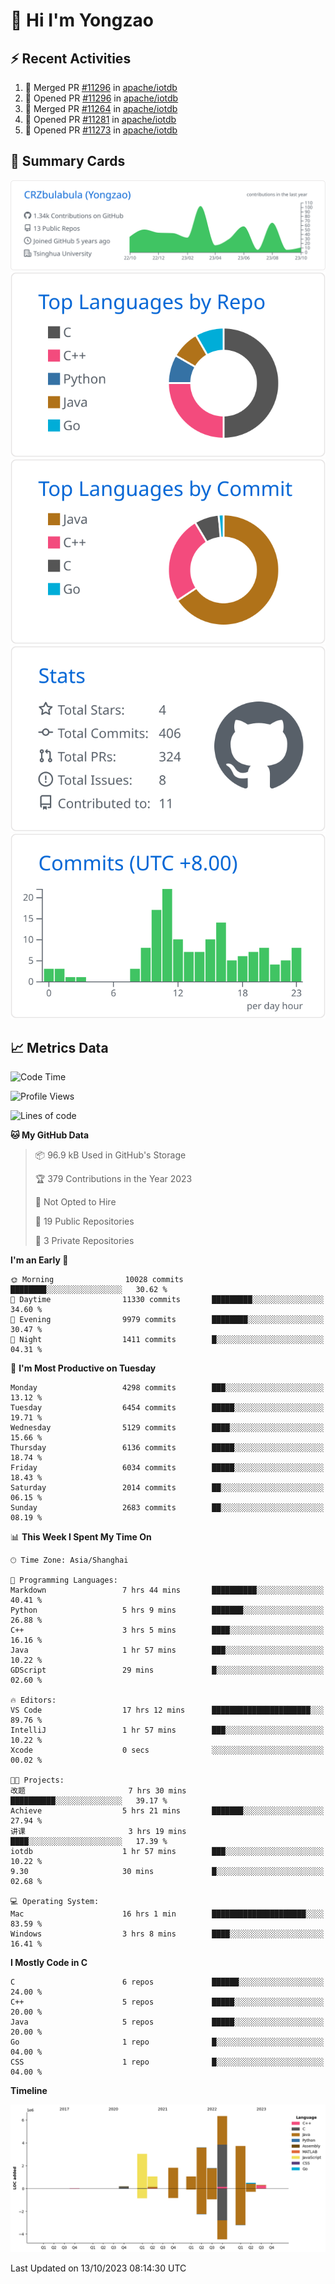 # 👋 Hi I'm Yongzao

## ⚡ Recent Activities
<!--START_SECTION:activity-->
1. 🎉 Merged PR [#11296](https://github.com/apache/iotdb/pull/11296) in [apache/iotdb](https://github.com/apache/iotdb)
2. 💪 Opened PR [#11296](https://github.com/apache/iotdb/pull/11296) in [apache/iotdb](https://github.com/apache/iotdb)
3. 🎉 Merged PR [#11264](https://github.com/apache/iotdb/pull/11264) in [apache/iotdb](https://github.com/apache/iotdb)
4. 💪 Opened PR [#11281](https://github.com/apache/iotdb/pull/11281) in [apache/iotdb](https://github.com/apache/iotdb)
5. 💪 Opened PR [#11273](https://github.com/apache/iotdb/pull/11273) in [apache/iotdb](https://github.com/apache/iotdb)
<!--END_SECTION:activity-->

## 🎑 Summary Cards

[![](https://raw.githubusercontent.com/CRZbulabula/CRZbulabula/main/profile-summary-card-output/github/0-profile-details.svg)](https://github.com/vn7n24fzkq/github-profile-summary-cards)
[![](https://raw.githubusercontent.com/CRZbulabula/CRZbulabula/main/profile-summary-card-output/github/1-repos-per-language.svg)](https://github.com/vn7n24fzkq/github-profile-summary-cards) [![](https://raw.githubusercontent.com/CRZbulabula/CRZbulabula/main/profile-summary-card-output/github/2-most-commit-language.svg)](https://github.com/vn7n24fzkq/github-profile-summary-cards)
[![](https://raw.githubusercontent.com/CRZbulabula/CRZbulabula/main/profile-summary-card-output/github/3-stats.svg)](https://github.com/vn7n24fzkq/github-profile-summary-cards) [![](https://raw.githubusercontent.com/CRZbulabula/CRZbulabula/main/profile-summary-card-output/github/4-productive-time.svg)](https://github.com/vn7n24fzkq/github-profile-summary-cards)

## 📈 Metrics Data

<!--START_SECTION:waka-->
![Code Time](http://img.shields.io/badge/Code%20Time-345%20hrs%202%20mins-blue)

![Profile Views](http://img.shields.io/badge/Profile%20Views-1-blue)

![Lines of code](https://img.shields.io/badge/From%20Hello%20World%20I%27ve%20Written-23.3%20million%20lines%20of%20code-blue)

**🐱 My GitHub Data** 

> 📦 96.9 kB Used in GitHub's Storage 
 > 
> 🏆 379 Contributions in the Year 2023
 > 
> 🚫 Not Opted to Hire
 > 
> 📜 19 Public Repositories 
 > 
> 🔑 3 Private Repositories 
 > 
**I'm an Early 🐤** 

```text
🌞 Morning                10028 commits       ████████░░░░░░░░░░░░░░░░░   30.62 % 
🌆 Daytime                11330 commits       █████████░░░░░░░░░░░░░░░░   34.60 % 
🌃 Evening                9979 commits        ████████░░░░░░░░░░░░░░░░░   30.47 % 
🌙 Night                  1411 commits        █░░░░░░░░░░░░░░░░░░░░░░░░   04.31 % 
```
📅 **I'm Most Productive on Tuesday** 

```text
Monday                   4298 commits        ███░░░░░░░░░░░░░░░░░░░░░░   13.12 % 
Tuesday                  6454 commits        █████░░░░░░░░░░░░░░░░░░░░   19.71 % 
Wednesday                5129 commits        ████░░░░░░░░░░░░░░░░░░░░░   15.66 % 
Thursday                 6136 commits        █████░░░░░░░░░░░░░░░░░░░░   18.74 % 
Friday                   6034 commits        █████░░░░░░░░░░░░░░░░░░░░   18.43 % 
Saturday                 2014 commits        ██░░░░░░░░░░░░░░░░░░░░░░░   06.15 % 
Sunday                   2683 commits        ██░░░░░░░░░░░░░░░░░░░░░░░   08.19 % 
```


📊 **This Week I Spent My Time On** 

```text
🕑︎ Time Zone: Asia/Shanghai

💬 Programming Languages: 
Markdown                 7 hrs 44 mins       ██████████░░░░░░░░░░░░░░░   40.41 % 
Python                   5 hrs 9 mins        ███████░░░░░░░░░░░░░░░░░░   26.88 % 
C++                      3 hrs 5 mins        ████░░░░░░░░░░░░░░░░░░░░░   16.16 % 
Java                     1 hr 57 mins        ███░░░░░░░░░░░░░░░░░░░░░░   10.22 % 
GDScript                 29 mins             █░░░░░░░░░░░░░░░░░░░░░░░░   02.60 % 

🔥 Editors: 
VS Code                  17 hrs 12 mins      ██████████████████████░░░   89.76 % 
IntelliJ                 1 hr 57 mins        ███░░░░░░░░░░░░░░░░░░░░░░   10.22 % 
Xcode                    0 secs              ░░░░░░░░░░░░░░░░░░░░░░░░░   00.02 % 

🐱‍💻 Projects: 
改题                       7 hrs 30 mins       ██████████░░░░░░░░░░░░░░░   39.17 % 
Achieve                  5 hrs 21 mins       ███████░░░░░░░░░░░░░░░░░░   27.94 % 
讲课                       3 hrs 19 mins       ████░░░░░░░░░░░░░░░░░░░░░   17.39 % 
iotdb                    1 hr 57 mins        ███░░░░░░░░░░░░░░░░░░░░░░   10.22 % 
9.30                     30 mins             █░░░░░░░░░░░░░░░░░░░░░░░░   02.68 % 

💻 Operating System: 
Mac                      16 hrs 1 min        █████████████████████░░░░   83.59 % 
Windows                  3 hrs 8 mins        ████░░░░░░░░░░░░░░░░░░░░░   16.41 % 
```

**I Mostly Code in C** 

```text
C                        6 repos             ██████░░░░░░░░░░░░░░░░░░░   24.00 % 
C++                      5 repos             █████░░░░░░░░░░░░░░░░░░░░   20.00 % 
Java                     5 repos             █████░░░░░░░░░░░░░░░░░░░░   20.00 % 
Go                       1 repo              █░░░░░░░░░░░░░░░░░░░░░░░░   04.00 % 
CSS                      1 repo              █░░░░░░░░░░░░░░░░░░░░░░░░   04.00 % 
```



**Timeline**

![Lines of Code chart](https://raw.githubusercontent.com/CRZbulabula/CRZbulabula/main/assets/bar_graph.png)


 Last Updated on 13/10/2023 08:14:30 UTC
<!--END_SECTION:waka-->

